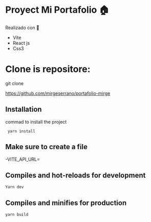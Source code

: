 # Proyect Mi Portafolio :house:
Realizado con 🔧
- Vite
- React js
- Css3

# Clone is repositore:
   git clone

https://github.com/mirgeserrano/portafolio-mirge

## Installation
commad to install the project
```
 yarn install
```

## Make sure to create a file
-VITE_API_URL=


## Compiles and hot-reloads for development
```
Yarn dev
```

## Compiles and minifies for production
```
yarn build
```

